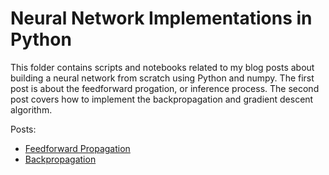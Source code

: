 # Neural Network Implementations in Python

This folder contains scripts and notebooks related to my blog posts about building a neural network from scratch using Python and numpy. The first post is about the feedforward progation, or inference process. The second post covers how to implement the backpropagation and gradient descent algorithm.

Posts:
- [Feedforward Propagation](https://andresberejnoi.com/how-to-build-a-feedforward-neural-network-in-python/)
- [Backpropagation](https://andresberejnoi.com/how-to-implement-backpropagation-with-numpy/)